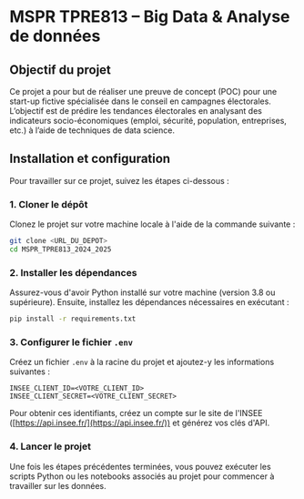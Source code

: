 # MSPR TPRE813 – Big Data & Analyse de données

## Objectif du projet

Ce projet a pour but de réaliser une preuve de concept (POC) pour une start-up fictive spécialisée dans le conseil en campagnes électorales. L’objectif est de prédire les tendances électorales en analysant des indicateurs socio-économiques (emploi, sécurité, population, entreprises, etc.) à l’aide de techniques de data science.

## Installation et configuration

Pour travailler sur ce projet, suivez les étapes ci-dessous :

### 1. Cloner le dépôt

Clonez le projet sur votre machine locale à l'aide de la commande suivante :

```bash
git clone <URL_DU_DEPOT>
cd MSPR_TPRE813_2024_2025
```

### 2. Installer les dépendances

Assurez-vous d'avoir Python installé sur votre machine (version 3.8 ou supérieure). Ensuite, installez les dépendances nécessaires en exécutant :

```bash
pip install -r requirements.txt
```

### 3. Configurer le fichier `.env`

Créez un fichier `.env` à la racine du projet et ajoutez-y les informations suivantes :

```
INSEE_CLIENT_ID=<VOTRE_CLIENT_ID>
INSEE_CLIENT_SECRET=<VOTRE_CLIENT_SECRET>
```

Pour obtenir ces identifiants, créez un compte sur le site de l'INSEE ([https://api.insee.fr/](https://api.insee.fr/)) et générez vos clés d'API.

### 4. Lancer le projet

Une fois les étapes précédentes terminées, vous pouvez exécuter les scripts Python ou les notebooks associés au projet pour commencer à travailler sur les données.
